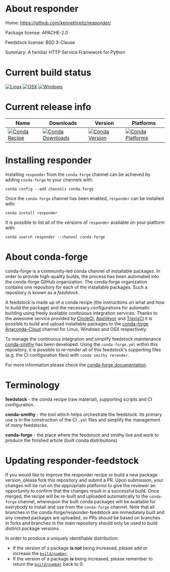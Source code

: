 About responder
===============

Home: https://github.com/kennethreitz/responder/

Package license: APACHE-2.0

Feedstock license: BSD 3-Clause

Summary: A familiar HTTP Service Framework for Python



Current build status
====================

[![Linux](https://img.shields.io/circleci/project/github/conda-forge/responder-feedstock/master.svg?label=Linux)](https://circleci.com/gh/conda-forge/responder-feedstock)
[![OSX](https://img.shields.io/travis/conda-forge/responder-feedstock/master.svg?label=macOS)](https://travis-ci.org/conda-forge/responder-feedstock)
[![Windows](https://img.shields.io/appveyor/ci/conda-forge/responder-feedstock/master.svg?label=Windows)](https://ci.appveyor.com/project/conda-forge/responder-feedstock/branch/master)

Current release info
====================

| Name | Downloads | Version | Platforms |
| --- | --- | --- | --- |
| [![Conda Recipe](https://img.shields.io/badge/recipe-responder-green.svg)](https://anaconda.org/conda-forge/responder) | [![Conda Downloads](https://img.shields.io/conda/dn/conda-forge/responder.svg)](https://anaconda.org/conda-forge/responder) | [![Conda Version](https://img.shields.io/conda/vn/conda-forge/responder.svg)](https://anaconda.org/conda-forge/responder) | [![Conda Platforms](https://img.shields.io/conda/pn/conda-forge/responder.svg)](https://anaconda.org/conda-forge/responder) |

Installing responder
====================

Installing `responder` from the `conda-forge` channel can be achieved by adding `conda-forge` to your channels with:

```
conda config --add channels conda-forge
```

Once the `conda-forge` channel has been enabled, `responder` can be installed with:

```
conda install responder
```

It is possible to list all of the versions of `responder` available on your platform with:

```
conda search responder --channel conda-forge
```


About conda-forge
=================

conda-forge is a community-led conda channel of installable packages.
In order to provide high-quality builds, the process has been automated into the
conda-forge GitHub organization. The conda-forge organization contains one repository
for each of the installable packages. Such a repository is known as a *feedstock*.

A feedstock is made up of a conda recipe (the instructions on what and how to build
the package) and the necessary configurations for automatic building using freely
available continuous integration services. Thanks to the awesome service provided by
[CircleCI](https://circleci.com/), [AppVeyor](https://www.appveyor.com/)
and [TravisCI](https://travis-ci.org/) it is possible to build and upload installable
packages to the [conda-forge](https://anaconda.org/conda-forge)
[Anaconda-Cloud](https://anaconda.org/) channel for Linux, Windows and OSX respectively.

To manage the continuous integration and simplify feedstock maintenance
[conda-smithy](https://github.com/conda-forge/conda-smithy) has been developed.
Using the ``conda-forge.yml`` within this repository, it is possible to re-render all of
this feedstock's supporting files (e.g. the CI configuration files) with ``conda smithy rerender``.

For more information please check the [conda-forge documentation](https://conda-forge.org/docs/).

Terminology
===========

**feedstock** - the conda recipe (raw material), supporting scripts and CI configuration.

**conda-smithy** - the tool which helps orchestrate the feedstock.
                   Its primary use is in the construction of the CI ``.yml`` files
                   and simplify the management of *many* feedstocks.

**conda-forge** - the place where the feedstock and smithy live and work to
                  produce the finished article (built conda distributions)


Updating responder-feedstock
============================

If you would like to improve the responder recipe or build a new
package version, please fork this repository and submit a PR. Upon submission,
your changes will be run on the appropriate platforms to give the reviewer an
opportunity to confirm that the changes result in a successful build. Once
merged, the recipe will be re-built and uploaded automatically to the
`conda-forge` channel, whereupon the built conda packages will be available for
everybody to install and use from the `conda-forge` channel.
Note that all branches in the conda-forge/responder-feedstock are
immediately built and any created packages are uploaded, so PRs should be based
on branches in forks and branches in the main repository should only be used to
build distinct package versions.

In order to produce a uniquely identifiable distribution:
 * If the version of a package **is not** being increased, please add or increase
   the [``build/number``](https://conda.io/docs/user-guide/tasks/build-packages/define-metadata.html#build-number-and-string).
 * If the version of a package **is** being increased, please remember to return
   the [``build/number``](https://conda.io/docs/user-guide/tasks/build-packages/define-metadata.html#build-number-and-string)
   back to 0.
